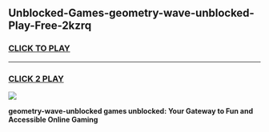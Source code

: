 
## Unblocked-Games-geometry-wave-unblocked-Play-Free-2kzrq
<h3>
<a href="https://premium76.site?title=geometry-wave-unblocked&ref=12A">CLICK TO PLAY</a></h3>
<hr>

<h3>
<a href="https://premium76.site?title=geometry-wave-unblocked&ref=12A">CLICK 2 PLAY</a>
  
</h3>

<a href="https://premium76.site?title=geometry-wave-unblocked&ref=12A"><img src="https://clearcache.store/games.png"></a>


**geometry-wave-unblocked games unblocked: Your Gateway to Fun and Accessible Online Gaming**

